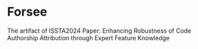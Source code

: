 # Forsee
The artifact of ISSTA2024 Paper: Enhancing Robustness of Code Authorship Attribution through Expert Feature Knowledge 
